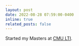 ```yaml
---
layout: post
date: 2022-08-28 07:59:00-0400
inline: true
related_posts: false
---
```


Started my Masters at [CMU LTI](https://www.lti.cs.cmu.edu/).